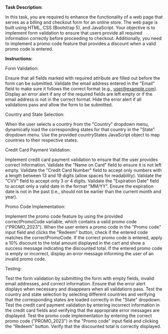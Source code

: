 **Task Description:**

In this task, you are required to enhance the functionality of a web page that serves as a billing and checkout form for an online store. The web page is built using HTML, CSS (Bootstrap 5), and JavaScript. Your objective is to implement form validation to ensure that users provide all required information correctly before proceeding to checkout. Additionally, you need to implement a promo code feature that provides a discount when a valid promo code is entered.

**Instructions:**

Form Validation:

Ensure that all fields marked with required attribute are filled out before the form can be submitted.
Validate the email address entered in the "Email" field to make sure it follows the correct format (e.g., user@example.com).
Display an error alert if any of the required fields are left empty or if the email address is not in the correct format.
Hide the error alert if all validations pass and allow the form to be submitted.

Country and State Selection:

When the user selects a country from the "Country" dropdown menu, dynamically load the corresponding states for that country in the "State" dropdown menu.
Use the provided countryStates JavaScript object to map countries to their respective states.

Credit Card Payment Validation:

Implement credit card payment validation to ensure that the user provides correct information.
Validate the "Name on Card" field to ensure it is not left empty.
Validate the "Credit Card Number" field to accept only numbers with a length between 13 and 19 digits (allow spaces for readability).
Validate the "CVV" field to accept only 3 or 4 digits.
Validate the "Expiration Date" field to accept only a valid date in the format "MM/YY".
Ensure the expiration date is not in the past (i.e., should not be earlier than the current month and year).

Promo Code Implementation:

Implement the promo code feature by using the provided correctPromoCode variable, which contains a valid promo code ("PROMO_2023").
When the user enters a promo code in the "Promo code" input field and clicks the "Redeem" button, check if the entered code matches the correctPromoCode.
If the correct promo code is entered, apply a 10% discount to the total amount displayed in the cart and show a success message indicating the discounted total.
If the entered promo code is empty or incorrect, display an error message informing the user of an invalid promo code.

Testing:

Test the form validation by submitting the form with empty fields, invalid email addresses, and correct information. Ensure that the error alert displays when necessary and disappears when all validations pass.
Test the country and state selection by selecting different countries and verifying that the corresponding states are loaded correctly in the "State" dropdown.
Test the credit card payment validation by entering incorrect information in the credit card fields and verifying that the appropriate error messages are displayed.
Test the promo code implementation by entering the correct promo code ("PROMO_2023") in the "Promo code" input field and clicking the "Redeem" button. Verify that the discounted total is correctly displayed.
